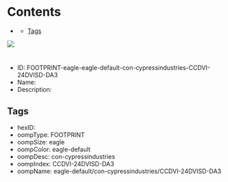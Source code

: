



Contents
========

* [](#)
	* [Tags](#tags)
  
![][im]
# 

- ID: FOOTPRINT-eagle-eagle-default-con-cypressindustries-CCDVI-24DVISD-DA3
- Name: 
- Description: 

## Tags

- hexID: 
- oompType: FOOTPRINT
- oompSize: eagle
- oompColor: eagle-default
- oompDesc: con-cypressindustries
- oompIndex: CCDVI-24DVISD-DA3
- oompName: eagle-default/con-cypressindustries/CCDVI-24DVISD-DA3



[im]: image.png
